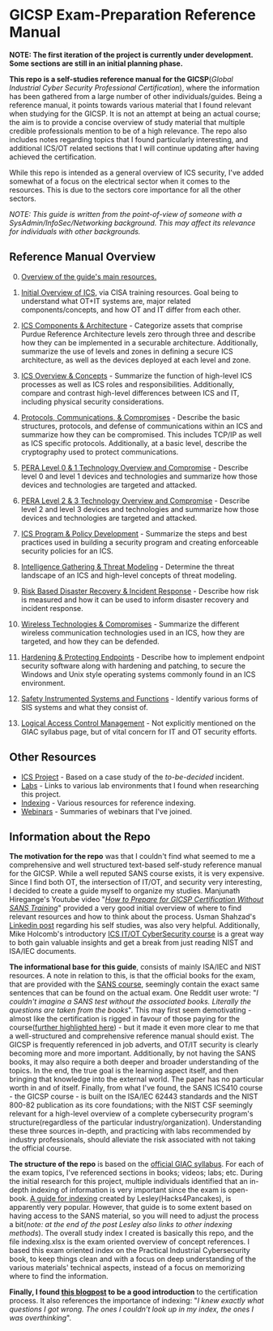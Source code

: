 # GICSP Exam-Preparation Reference Manual

**NOTE: The first iteration of the project is currently under development. Some sections are still in an initial planning phase.**  

**This repo is a self-studies reference manual for the GICSP**(_Global Industrial Cyber Security Professional Certification_), where the information has been gathered from a large number of other individuals/guides. Being a reference manual, it points towards various material that I found relevant when studying for the GICSP. It is not an attempt at being an actual course; the aim is to provide a concise overview of study material that multiple credible professionals mention to be of a high relevance. The repo also includes notes regarding topics that I found particularly interesting, and additional ICS/OT related sections that I will continue updating after having achieved the certification.  

While this repo is intended as a general overview of ICS security, I've added somewhat of a focus on the electrical sector when it comes to the resources. This is due to the sectors core importance for all the other sectors.
  
*NOTE: This guide is written from the point-of-view of someone with a SysAdmin/InfoSec/Networking background. This may affect its relevance for individuals with other backgrounds.*  

## Reference Manual Overview

0. [Overview of the guide's main resources.](https://github.com/antonw-88/GICSP/blob/main/study-topics.md)

1. [Initial Overview of ICS](https://github.com/antonw-88/GICSP/tree/main/intro-stage), via CISA training resources. Goal being to understand what OT+IT systems are, major related components/concepts, and how OT and IT differ from each other.

2. [ICS Components & Architecture](https://github.com/antonw-88/GICSP/tree/main/ICS%20Components%20%26%20Architecture) - Categorize assets that comprise Purdue Reference Architecture levels zero through three and describe how they can be implemented in a securable architecture. Additionally, summarize the use of levels and zones in defining a secure ICS architecture, as well as the devices deployed at each level and zone.  

3. [ICS Overview & Concepts](https://github.com/antonw-88/GICSP/tree/main/ICS%20Overview%20%26%20Concepts) - Summarize the function of high-level ICS processes as well as ICS roles and responsibilities. Additionally, compare and contrast high-level differences between ICS and IT, including physical security considerations.  

4. [Protocols, Communications, & Compromises](https://github.com/antonw-88/GICSP/tree/main/industrial-protocols) - Describe the basic structures, protocols, and defense of communications within an ICS and summarize how they can be compromised. This includes TCP/IP as well as ICS specific protocols. Additionally, at a basic level, describe the cryptography used to protect communications.  

5. [PERA Level 0 & 1 Technology Overview and Compromise](https://github.com/antonw-88/GICSP/tree/main/Purdue-Model-Level-0+1) - Describe level 0 and level 1 devices and technologies and summarize how those devices and technologies are targeted and attacked.  

6. [PERA Level 2 & 3 Technology Overview and Compromise](https://github.com/antonw-88/GICSP/tree/main/Purdue-Model-Level-2%2B3) - Describe level 2 and level 3 devices and technologies and summarize how those devices and technologies are targeted and attacked.  

7. [ICS Program & Policy Development](https://github.com/antonw-88/GICSP/tree/main/ICS%20Program%20%26%20Policy%20Development) - Summarize the steps and best practices used in building a security program and creating enforceable security policies for an ICS.  

8. [Intelligence Gathering & Threat Modeling](https://github.com/antonw-88/GICSP/tree/main/Intelligence%20Gathering%20%26%20Threat%20Modeling) - Determine the threat landscape of an ICS and high-level concepts of threat modeling.  

9. [Risk Based Disaster Recovery & Incident Response](https://github.com/antonw-88/GICSP/tree/main/Risk%20Based%20Disaster%20Recovery%20%26%20Incident%20Response) - Describe how risk is measured and how it can be used to inform disaster recovery and incident response.  

10. [Wireless Technologies & Compromises](https://github.com/antonw-88/GICSP/tree/main/Wireless%20Technologies%20%26%20Compromises) - Summarize the different wireless communication technologies used in an ICS, how they are targeted, and how they can be defended.  

11. [Hardening & Protecting Endpoints](https://github.com/antonw-88/GICSP/tree/main/Hardening%20%26%20Protecting%20Endpoints) - Describe how to implement endpoint security software along with hardening and patching, to secure the Windows and Unix style operating systems commonly found in an ICS environment.

12. [Safety Instrumented Systems and Functions](https://github.com/antonw-88/GICSP/tree/main/Safety-Instrumented-Systems-and-Functions) - Identify various forms of SIS systems and what they consist of.

13. [Logical Access Control Management](https://github.com/antonw-88/GICSP/tree/main/access-control-management) - Not explicitly mentioned on the GIAC syllabus page, but of vital concern for IT and OT security efforts. 

## Other Resources

- [ICS Project](https://github.com/antonw-88/GICSP/tree/main/ICS-project) - Based on a case study of the _to-be-decided_ incident.
- [Labs](https://github.com/antonw-88/GICSP/tree/main/labs) - Links to various lab environments that I found when researching this project.
- [Indexing](https://github.com/antonw-88/GICSP/tree/main/indexing-methodology) - Various resources for reference indexing.
- [Webinars](https://github.com/antonw-88/GICSP/tree/main/webinars-etc) - Summaries of webinars that I've joined.

## Information about the Repo

**The motivation for the repo** was that I couldn't find what seemed to me a comprehensive and well structured text-based self-study reference manual for the GICSP. While a well reputed SANS course exists, it is very expensive. Since I find both OT, the intersection of IT/OT, and security very interesting, I decided to create a guide myself to organize my studies. Manjunath Hiregange's Youtube video "[_How to Prepare for GICSP Certification Without SANS Training_](https://www.youtube.com/watch?v=U5ttY--AOvw)" provided a very good initial overview of where to find relevant resources and how to think about the process. Usman Shahzad's [Linkedin post](https://www.linkedin.com/pulse/my-journey-achieving-gicsp-certification-through-usman-das9f) regarding his self studies, was also very helpful. Additionally, Mike Holcomb's introductory [ICS IT/OT CyberSecurity course](https://www.youtube.com/watch?v=U5ttY--AOvw) is a great way to both gain valuable insights and get a break from just reading NIST and ISA/IEC documents.  

**The informational base for this guide**, consists of mainly ISA/IEC and NIST resources. A note in relation to this, is that the official books for the exam, that are provided with the [SANS course](https://www.sans.org/cyber-security-courses/ics-scada-cyber-security-essentials), seemingly contain the exact same sentences that can be found on the actual exam. One Reddit user wrote: "_I couldn't imagine a SANS test without the associated books. Literally the questions are taken from the books_". This may first seem demotivating - almost like the certification is rigged in favour of those paying for the course([further highlighted here](https://www.reddit.com/r/GIAC/comments/1e9ghi1/gicsp_exam_booking/)) - but it made it even more clear to me that a well-structured and comprehensive reference manual should exist. The GICSP is frequently referenced in job adverts, and OT/IT security is clearly becoming more and more important. Additionally, by not having the SANS books, it may also require a both deeper and broader understanding of the topics. In the end, the true goal is the learning aspect itself, and then bringing that knowledge into the external world. The paper has no particular worth in and of itself. Finally, from what I've found, the SANS ICS410 course - the GICSP course - is built on the ISA/IEC 62443 standards and the NIST 800-82 publication as its core foundations; with the NIST CSF seemingly relevant for a high-level overview of a complete cybersecurity program's structure(regardless of the particular industry/organization). Understanding these three sources in-depth, and practicing with labs recommended by industry professionals, should alleviate the risk associated with not taking the official course.  

**The structure of the repo** is based on the [official GIAC syllabus](https://www.giac.org/certifications/global-industrial-cyber-security-professional-gicsp/). For each of the exam topics, I've referenced sections in books; videos; labs; etc. During the initial research for this project, multiple individuals identified that an in-depth indexing of information is very important since the exam is open-book. [A guide for indexing](https://tisiphone.net/2015/08/18/giac-testing/) created by Lesley(Hacks4Pancakes), is apparently very popular. However, that guide is to some extent based on having access to the SANS material, so you will need to adjust the process a bit(_note: at the end of the post Lesley also links to other indexing methods_). The overall study index I created is basically this repo, and the file indexing.xlsx is the exam oriented overview of concept references. I based this exam oriented index on the Practical Industrial Cybersecurity book, to keep things clean and with a focus on deep understanding of the various materials' technical aspects, instead of a focus on memorizing where to find the information.  

**Finally, I found [this blogpost](https://baston.uk/gicsp-how-to-pass-first-time/) to be a good introduction** to the certification process. It also references the importance of indexing: "_I knew exactly what questions I got wrong. The ones I couldn’t look up in my index, the ones I was overthinking_".
